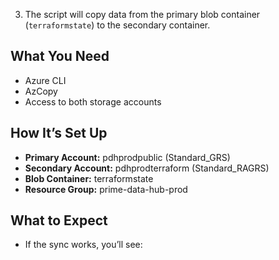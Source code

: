 3. The script will copy data from the primary blob container (`terraformstate`) to the secondary container.

## What You Need
- Azure CLI
- AzCopy
- Access to both storage accounts

## How It’s Set Up
- **Primary Account:** pdhprodpublic (Standard_GRS)
- **Secondary Account:** pdhprodterraform (Standard_RAGRS)
- **Blob Container:** terraformstate
- **Resource Group:** prime-data-hub-prod

## What to Expect
- If the sync works, you’ll see:

